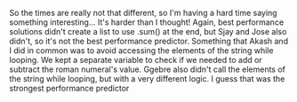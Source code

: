 So the times are really not that different, so I'm having a hard time saying something interesting...
It's harder than I thought!
Again, best performance solutions didn't create a list to use .sum() at the end, but Sjay and Jose also didn't, so it's not the best performance predictor.
Something that Akash and I did in common was to avoid accessing the elements of the string while looping. We kept a separate variable to check if we needed to add or subtract the roman numeral's value. Ggebre also didn't call the elements of the string while looping, but with a very different logic. I guess that was the strongest performance predictor